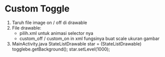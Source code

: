 Custom Toggle
=============

1. Taruh file image on / off di drawable
2. File drawable:
	- pilih.xml untuk animasi selector nya
	- custom_off / custom_on in xml fungsinya buat scale ukuran gambar
3. MainActivity.java
	StateListDrawable star = (StateListDrawable) togglebe.getBackground();
	star.setLevel(1000);
